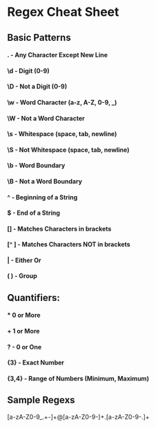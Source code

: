 # Regex Cheat Sheet

## Basic Patterns

#### . - Any Character Except New Line

#### \d - Digit (0-9)

#### \D - Not a Digit (0-9)

#### \w - Word Character (a-z, A-Z, 0-9, \_)

#### \W - Not a Word Character

#### \s - Whitespace (space, tab, newline)

#### \S - Not Whitespace (space, tab, newline)

#### \b - Word Boundary

#### \B - Not a Word Boundary

#### ^ - Beginning of a String

#### $ - End of a String

#### [] - Matches Characters in brackets

#### [^ ] - Matches Characters NOT in brackets

#### | - Either Or

#### ( ) - Group

## Quantifiers:

#### \* 0 or More

#### + 1 or More

#### ? - 0 or One

#### {3} - Exact Number

#### {3,4} - Range of Numbers (Minimum, Maximum)

## Sample Regexs

[a-zA-Z0-9_.+-]+@[a-zA-Z0-9-]+\.[a-zA-Z0-9-.]+
